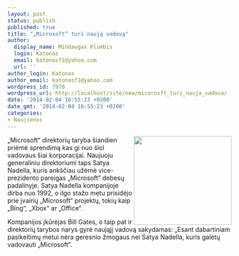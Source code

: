 ```yaml
---
layout: post
status: publish
published: true
title: "„Microsoft“ turi naują vadovą"
author:
  display_name: Mindaugas Klumbis
  login: Katonas
  email: katonasf1@yahoo.com
  url: ''
author_login: Katonas
author_email: katonasf1@yahoo.com
wordpress_id: 7970
wordpress_url: http://localhost/site/new/micorosft_turi_nauja_vadova/
date: '2014-02-04 16:55:23 +0200'
date_gmt: '2014-02-04 16:55:23 +0200'
categories:
- Naujienos
---
```

<p>
	<a href="http://technews.lt/userfiles/Satya_Nadella_MS_01.jpg"><img alt="" src="http://technews.lt/userfiles/Satya_Nadella_MS_01.jpg" style="width: 220px; height: 199px; float: right;" /></a>&bdquo;Microsoft&ldquo; direktorių taryba &scaron;iandien priėmė sprendimą kas gi nuo &scaron;iol vadovaus &scaron;iai korporacijai. Naujuoju generaliniu direktoriumi taps Satya Nadella, kuris ank&scaron;čiau užėmė vice-prezidento pareigas &bdquo;Microsoft&ldquo; debesų padalinyje. Satya Nadella kompanijoje dirba nuo 1992, o ilgo stažo metu prisidėjo prie įvairių &bdquo;Microsoft&ldquo; projektų, tokių kaip &bdquo;Bing&ldquo;, &bdquo;Xbox&ldquo; ar &bdquo;Office&ldquo;.</p>
<p>
	Kompanijos įkūrėjas Bill Gates, o taip pat ir direktorių tarybos narys gyrė naująjį vadovą sakydamas: &bdquo;Esant dabartiniam pasikeitimų metui nėra geresnio žmogaus nei Satya Nadella, kuris galėtų vadovauti &bdquo;Microsoft&ldquo;.</p>
